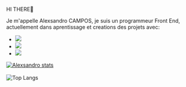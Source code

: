 HI THERE👊

Je m'appelle Alexsandro CAMPOS, je suis un programmeur Front End, actuellement dans aprentissage et creations des projets avec:

- <img src="https://img.shields.io/badge/HTML5-E34F26?style=for-the-badge&logo=html5&logoColor=white">
- <img src="https://img.shields.io/badge/CSS3-1572B6?style=for-the-badge&logo=css3&logoColor=white">
- <img src="https://img.shields.io/badge/Java-ED8B00?style=for-the-badge&logo=openjdk&logoColor=white">
[![Alexsandro stats](https://github-readme-stats.vercel.app/api?username=Alexsandro1969)](https://github.com/anuraghazra/github-readme-stats)
<br>
<br>
![Top Langs](https://github-readme-stats.vercel.app/api/top-langs/?username=Alexsandro1969&hide=javascript,html)
